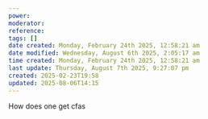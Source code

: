 ```yaml
---
power: 
moderator: 
reference: 
tags: []
date created: Monday, February 24th 2025, 12:58:21 am
date modified: Wednesday, August 6th 2025, 2:05:17 am
time created: Monday, February 24th 2025, 12:58:21 am
last update: Thursday, August 7th 2025, 9:27:07 pm
created: 2025-02-23T19:58
updated: 2025-08-06T14:15
---
```


How does one get cfas
